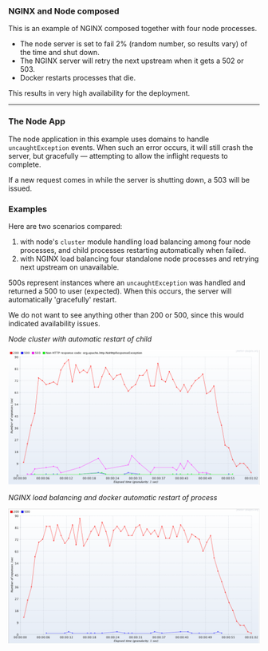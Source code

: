 ### NGINX and Node composed

This is an example of NGINX composed together with four node processes.

- The node server is set to fail 2% (random number, so results vary) of the time and shut down.
- The NGINX server will retry the next upstream when it gets a 502 or 503.
- Docker restarts processes that die.

This results in very high availability for the deployment.

---

### The Node App

The node application in this example uses domains to handle `uncaughtException` events. When such an error occurs, it will still crash the server, but gracefully — attempting to allow the inflight requests to complete.

If a new request comes in while the server is shutting down, a 503 will be issued.

### Examples

Here are two scenarios compared:

1. with node's `cluster` module handling load balancing among four
node processes, and child processes restarting automatically when failed.
2. with NGINX load balancing four standalone node processes and retrying next upstream on unavailable.

500s represent instances where an `uncaughtException` was handled and returned a 500 to user (expected).
When this occurs, the server will automatically 'gracefully' restart.

We do not want to see anything other than 200 or 500, since this would indicated availability issues.

*Node cluster with automatic restart of child*

![Cluster Alone](cluster_alone.png)

*NGINX load balancing and docker automatic restart of process*

![NGINX Load Balancing](with_nginx.png)
